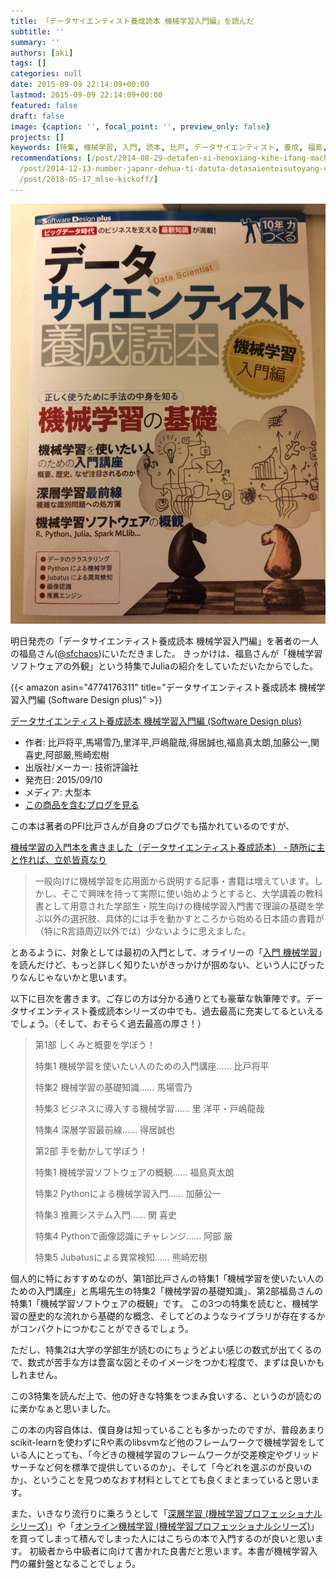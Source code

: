 ```yaml
---
title: 「データサイエンティスト養成読本 機械学習入門編」を読んだ
subtitle: ''
summary: ''
authors: [aki]
tags: []
categories: null
date: 2015-09-09 22:14:09+00:00
lastmod: 2015-09-09 22:14:09+00:00
featured: false
draft: false
image: {caption: '', focal_point: '', preview_only: false}
projects: []
keywords: [特集, 機械学習, 入門, 読本, 比戸, データサイエンティスト, 養成, 福島, ソフトウェア, シリーズ]
recommendations: [/post/2014-08-29-detafen-xi-henoxiang-kihe-ifang-machine-learning-casual-talks-number-2wokai-cui-simasita-number-mlct/,
  /post/2014-12-13-number-japanr-dehua-ti-datuta-detasaienteisutoyang-cheng-du-ben-rhuo-yong-bian-tong-cheng-juliaru-men-ben-wodu-mimasita-number-juliaac/,
  /post/2018-05-17_mlse-kickoff/]
---
```

![](20150906164556.jpg)

明日発売の「データサイエンティスト養成読本 機械学習入門編」を著者の一人の福島さん([@sfchaos](https://twitter.com/sfchos))にいただきました。 きっかけは、福島さんが「機械学習ソフトウェアの外観」という特集でJuliaの紹介をしていただいたからでした。

{{< amazon asin="4774176311" title="データサイエンティスト養成読本 機械学習入門編 (Software Design plus)" >}}

[データサイエンティスト養成読本 機械学習入門編 (Software Design plus)](http://www.amazon.co.jp/exec/obidos/ASIN/4774176311/chezou-22/)

- 作者: 比戸将平,馬場雪乃,里洋平,戸嶋龍哉,得居誠也,福島真太朗,加藤公一,関喜史,阿部厳,熊崎宏樹
- 出版社/メーカー: 技術評論社
- 発売日: 2015/09/10
- メディア: 大型本
- [この商品を含むブログを見る](http://d.hatena.ne.jp/asin/4774176311/chezou-22)

この本は著者のPFI比戸さんが自身のブログでも描かれているのですが、

[機械学習の入門本を書きました（データサイエンティスト養成読本） - 随所に主と作れば、立処皆真なり](http://sla.hatenablog.com/entry/gihyo_mlbook)

> 一般向けに機械学習を応用面から説明する記事・書籍は増えています。しかし、そこで興味を持って実際に使い始めようとすると、大学講義の教科書として用意された学部生・院生向けの機械学習入門書で理論の基礎を学ぶ以外の選択肢、具体的には手を動かすところから始める日本語の書籍が（特にR言語周辺以外では）少ないように思えました。

とあるように、対象としては最初の入門として、オライリーの「[入門 機械学習](http://d.hatena.ne.jp/asin/4873115949/chezou-22)」を読んだけど、もっと詳しく知りたいがきっかけが掴めない、という人にぴったりなんじゃないかと思います。

以下に目次を書きます。ご存じの方は分かる通りとても豪華な執筆陣です。データサイエンティスト養成読本シリーズの中でも、過去最高に充実してるといえるでしょう。（そして、おそらく過去最高の厚さ！）

> 第1部 しくみと概要を学ぼう！
> 
> 特集1 機械学習を使いたい人のための入門講座…… 比戸将平
> 
> 特集2 機械学習の基礎知識…… 馬場雪乃
> 
> 特集3 ビジネスに導入する機械学習…… 里 洋平・戸嶋龍哉
> 
> 特集4 深層学習最前線…… 得居誠也
> 
> 第2部 手を動かして学ぼう！
> 
> 特集1 機械学習ソフトウェアの概観…… 福島真太朗
> 
> 特集2 Pythonによる機械学習入門…… 加藤公一
> 
> 特集3 推薦システム入門…… 関 喜史
> 
> 特集4 Pythonで画像認識にチャレンジ…… 阿部 厳
> 
> 特集5 Jubatusによる異常検知…… 熊崎宏樹

個人的に特におすすめなのが、第1部比戸さんの特集1「機械学習を使いたい人のための入門講座」と馬場先生の特集2「機械学習の基礎知識」、第2部福島さんの特集1「機械学習ソフトウェアの概観」です。 この3つの特集を読むと、機械学習の歴史的な流れから基礎的な概念、そしてどのようなライブラリが存在するかがコンパクトにつかむことができるでしょう。

ただし、特集2は大学の学部生が読むのにちょうどよい感じの数式が出てくるので、数式が苦手な方は豊富な図とそのイメージをつかむ程度で、まずは良いかもしれません。

この3特集を読んだ上で、他の好きな特集をつまみ食いする、というのが読むのに楽かなぁと思いました。

この本の内容自体は、僕自身は知っていることも多かったのですが、普段あまりscikit-learnを使わずにRや素のlibsvmなど他のフレームワークで機械学習をしている人にとっても、「今どきの機械学習のフレームワークが交差検定やグリッドサーチなど何を標準で提供しているのか」、そして「今どれを選ぶのが良いのか」、ということを見つめなおす材料としてとても良くまとまっていると思います。

また、いきなり流行りに乗ろうとして「[深層学習 (機械学習プロフェッショナルシリーズ)](http://d.hatena.ne.jp/asin/4061529021/chezou-22)」や「[オンライン機械学習 (機械学習プロフェッショナルシリーズ)](http://d.hatena.ne.jp/asin/406152903X/chezou-22)」を買ってしまって積んでしまった人にはこちらの本で入門するのが良いと思います。 初級者から中級者に向けて書かれた良書だと思います。本書が機械学習入門の羅針盤となることでしょう。
